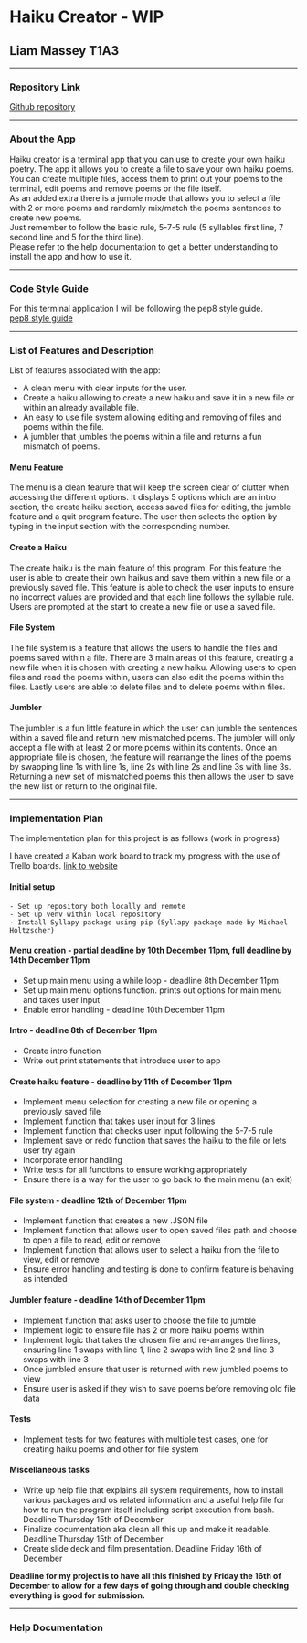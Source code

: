 # Haiku Creator - WIP

## Liam Massey T1A3

***

### Repository Link

[Github repository](https://github.com/Liam-M-Dev/T1A3-terminal-app)  
***

### About the App

Haiku creator is a terminal app that you can use to create your own haiku poetry. The app it allows you to create a file to save your own haiku poems. You can create multiple files, access them to print out your poems to the terminal, edit poems and remove poems or the file itself.  
As an added extra there is a jumble mode that allows you to select a file with 2 or more poems and randomly mix/match the poems sentences to create new poems.  
Just remember to follow the basic rule, 5-7-5 rule (5 syllables first line, 7 second line and 5 for the third line).  
Please refer to the help documentation to get a better understanding to install the app and how to use it.  
***

### Code Style Guide

For this terminal application I will be following the pep8 style guide.  
[pep8 style guide](https://peps.python.org/pep-0008/#copyright)  
***

### List of Features and Description  

List of features associated with the app:

- A clean menu with clear inputs for the user.
- Create a haiku allowing to create a new haiku and save it in a new file or within an already available file.
- An easy to use file system allowing editing and removing of files and poems within the file.
- A jumbler that jumbles the poems within a file and returns a fun mismatch of poems.

#### **Menu Feature**

The menu is a clean feature that will keep the screen clear of clutter when accessing the different options. It displays 5 options which are an intro section, the create haiku section, access saved files for editing, the jumble feature and a quit program feature. The user then selects the option by typing in the input section with the corresponding number.  

#### **Create a Haiku**

The create haiku is the main feature of this program. For this feature the user is able to create their own haikus and save them within a new file or a previously saved file. This feature is able to check the user inputs to ensure no incorrect values are provided and that each line follows the syllable rule. Users are prompted at the start to create a new file or use a saved file.  

#### **File System**

The file system is a feature that allows the users to handle the files and poems saved within a file. There are 3 main areas of this feature, creating a new file when it is chosen with creating a new haiku. Allowing users to open files and read the poems within, users can also edit the poems within the files. Lastly users are able to delete files and to delete poems within files.

#### **Jumbler**

The jumbler is a fun little feature in which the user can jumble the sentences within a saved file and return new mismatched poems. The jumbler will only accept a file with at least 2 or more poems within its contents. Once an appropriate file is chosen, the feature will rearrange the lines of the poems by swapping line 1s with line 1s, line 2s with line 2s and line 3s with line 3s. Returning a new set of mismatched poems this then allows the user to save the new list or return to the original file.  

***

### Implementation Plan

The implementation plan for this project is as follows (work in progress)

I have created a Kaban work board to track my progress with the use of Trello boards. [link to website](https://trello.com/b/jaVpKf8J/haiku-terminal-app)

#### **Initial setup**

    - Set up repository both locally and remote
    - Set up venv within local repository
    - Install Syllapy package using pip (Syllapy package made by Michael Holtzscher)

#### **Menu creation** - partial deadline by 10th December 11pm, full deadline by 14th December 11pm

- Set up main menu using a while loop - deadline 8th December 11pm
- Set up main menu options function. prints out options for main menu and takes user input
- Enable error handling - deadline 10th December 11pm

#### **Intro** - deadline 8th of December 11pm

- Create intro function
- Write out print statements that introduce user to app

#### **Create haiku feature** - deadline by 11th of December 11pm

- Implement menu selection for creating a new file or opening a previously saved file
- Implement function that takes user input for 3 lines
- Implement function that checks user input following the 5-7-5 rule
- Implement save or redo function that saves the haiku to the file or lets user try again
- Incorporate error handling
- Write tests for all functions to ensure working appropriately
- Ensure there is a way for the user to go back to the main menu (an exit)

#### **File system** - deadline 12th of December 11pm

- Implement function that creates a new .JSON file
- Implement function that allows user to open saved files path and choose to open a file to read, edit or remove
- Implement function that allows user to select a haiku from the file to view, edit or remove
- Ensure error handling and testing is done to confirm feature is behaving as intended

#### **Jumbler feature** - deadline 14th of December 11pm

- Implement function that asks user to choose the file to jumble
- Implement logic to ensure file has 2 or more haiku poems within
- Implement logic that takes the chosen file and re-arranges the lines, ensuring line 1 swaps with line 1, line 2 swaps with line 2 and line 3 swaps with line 3
- Once jumbled ensure that user is returned with new jumbled poems to view
- Ensure user is asked if they wish to save poems before removing old file data

#### **Tests**

- Implement tests for two features with multiple test cases, one for creating haiku poems and other for file system

#### **Miscellaneous tasks**

- Write up help file that explains all system requirements, how to install various packages and os related information and a useful help file for how to run the program itself including script execution from bash. Deadline Thursday 15th of December
- Finalize documentation aka clean all this up and make it readable. Deadline Thursday 15th of December
- Create slide deck and film presentation. Deadline Friday 16th of December

**Deadline for my project is to have all this finished by Friday the 16th of December to allow for a few days of going through and double checking everything is good for submission.**  

***

### Help Documentation  
